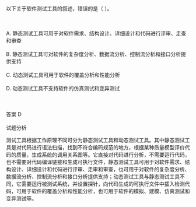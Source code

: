 <div class="detail lh2"><p>
以下关于软件测试工具的叙述，错误的是（  ）。</p><br/><br/>A. 静态测试工具可用于对软件需求、结构设计、详细设计和代码进行评审、走查和审查<br/><br/>B. 静态测试工具可对软件的复杂度分析、数据流分析、控制流分析和接口分析提供支持<br/><br/>C. 动态测试工具可用于软件的覆盖分析和性能分析<br/><br/>D. 动态测试工具不支持软件的仿真测试和变异测试<br/><br/><br/><br/>答案 D<br/><br/>试题分析<br/><p></p><p>
测试工具根据工作原理不同可分为静态测试工具和动态测试工具。其中静态测试工具是对代码进行语法扫描，找到不符合编码规范的地方，根据某种质量模型评价代码的质量，生成系统的调用关系图等。它直接对代码进行分析，不需要运行代码，也不需要对代码编译链接和生成可执行文件，静态测试工具可用于对软件需求、结构设计、详细设计和代码进行评审、走审和审查，也可用于对软件的复杂度分析、数据流分析、控制流分析和接口分析提供支持；动态测试工具与静态测试工具不同，它需要运行被测试系统，并设置探针，向代码生成的可执行文件中插入检测代码，可用于软件的覆盖分析和性能分析，也可用于软件的模拟、建模、仿真测试和变异测试等。</p></div>